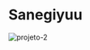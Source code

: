 # Sanegiyuu
![projeto-2](https://github.com/user-attachments/assets/4eae48db-03a3-4b62-b4fb-86c7044a2a17)
